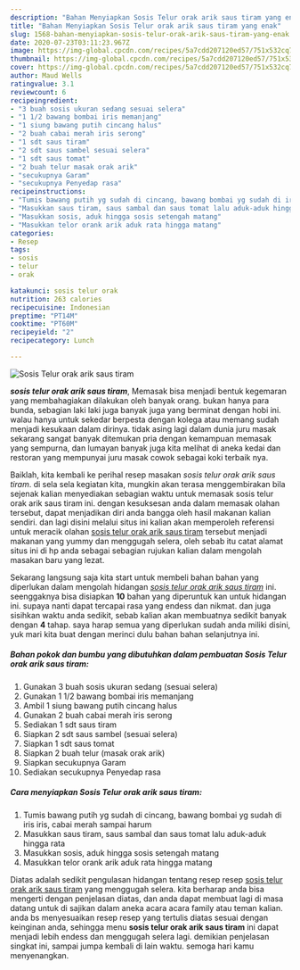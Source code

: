 ```yaml
---
description: "Bahan Menyiapkan Sosis Telur orak arik saus tiram yang enak"
title: "Bahan Menyiapkan Sosis Telur orak arik saus tiram yang enak"
slug: 1568-bahan-menyiapkan-sosis-telur-orak-arik-saus-tiram-yang-enak
date: 2020-07-23T03:11:23.967Z
image: https://img-global.cpcdn.com/recipes/5a7cdd207120ed57/751x532cq70/sosis-telur-orak-arik-saus-tiram-foto-resep-utama.jpg
thumbnail: https://img-global.cpcdn.com/recipes/5a7cdd207120ed57/751x532cq70/sosis-telur-orak-arik-saus-tiram-foto-resep-utama.jpg
cover: https://img-global.cpcdn.com/recipes/5a7cdd207120ed57/751x532cq70/sosis-telur-orak-arik-saus-tiram-foto-resep-utama.jpg
author: Maud Wells
ratingvalue: 3.1
reviewcount: 6
recipeingredient:
- "3 buah sosis ukuran sedang sesuai selera"
- "1 1/2 bawang bombai iris memanjang"
- "1 siung bawang putih cincang halus"
- "2 buah cabai merah iris serong"
- "1 sdt saus tiram"
- "2 sdt saus sambel sesuai selera"
- "1 sdt saus tomat"
- "2 buah telur masak orak arik"
- "secukupnya Garam"
- "secukupnya Penyedap rasa"
recipeinstructions:
- "Tumis bawang putih yg sudah di cincang, bawang bombai yg sudah di iris iris, cabai merah sampai harum"
- "Masukkan saus tiram, saus sambal dan saus tomat lalu aduk-aduk hingga rata"
- "Masukkan sosis, aduk hingga sosis setengah matang"
- "Masukkan telor orank arik aduk rata hingga matang"
categories:
- Resep
tags:
- sosis
- telur
- orak

katakunci: sosis telur orak 
nutrition: 263 calories
recipecuisine: Indonesian
preptime: "PT14M"
cooktime: "PT60M"
recipeyield: "2"
recipecategory: Lunch

---
```



![Sosis Telur orak arik saus tiram](https://img-global.cpcdn.com/recipes/5a7cdd207120ed57/751x532cq70/sosis-telur-orak-arik-saus-tiram-foto-resep-utama.jpg)

<b><i>sosis telur orak arik saus tiram</i></b>, Memasak bisa menjadi bentuk kegemaran yang membahagiakan dilakukan oleh banyak orang. bukan hanya para bunda, sebagian laki laki juga banyak juga yang berminat dengan hobi ini. walau hanya untuk sekedar berpesta dengan kolega atau memang sudah menjadi kesukaan dalam dirinya. tidak asing lagi dalam dunia juru masak sekarang sangat banyak ditemukan pria dengan kemampuan memasak yang sempurna, dan lumayan banyak juga kita melihat di aneka kedai dan restoran yang mempunyai juru masak cowok sebagai koki terbaik nya.

Baiklah, kita kembali ke perihal resep masakan <i>sosis telur orak arik saus tiram</i>. di sela sela kegiatan kita, mungkin akan terasa menggembirakan bila sejenak kalian menyediakan sebagian waktu untuk memasak sosis telur orak arik saus tiram ini. dengan kesuksesan anda dalam memasak olahan tersebut, dapat menjadikan diri anda bangga oleh hasil makanan kalian sendiri. dan lagi disini melalui situs ini kalian akan memperoleh referensi untuk meracik olahan <u>sosis telur orak arik saus tiram</u> tersebut menjadi makanan yang yummy dan menggugah selera, oleh sebab itu catat alamat situs ini di hp anda sebagai sebagian rujukan kalian dalam mengolah masakan baru yang lezat.




Sekarang langsung saja kita start untuk membeli bahan bahan yang diperlukan dalam mengolah hidangan <u><i>sosis telur orak arik saus tiram</i></u> ini. seenggaknya bisa disiapkan <b>10</b> bahan yang diperuntuk kan untuk hidangan ini. supaya nanti dapat tercapai rasa yang endess dan nikmat. dan juga sisihkan waktu anda sedikit, sebab kalian akan membuatnya sedikit banyak dengan <b>4</b> tahap. saya harap semua yang diperlukan sudah anda miliki disini, yuk mari kita buat dengan merinci dulu bahan bahan selanjutnya ini.

<!--inarticleads1-->

##### Bahan pokok dan bumbu yang dibutuhkan dalam pembuatan Sosis Telur orak arik saus tiram:

1. Gunakan 3 buah sosis ukuran sedang (sesuai selera)
1. Gunakan 1 1/2 bawang bombai iris memanjang
1. Ambil 1 siung bawang putih cincang halus
1. Gunakan 2 buah cabai merah iris serong
1. Sediakan 1 sdt saus tiram
1. Siapkan 2 sdt saus sambel (sesuai selera)
1. Siapkan 1 sdt saus tomat
1. Siapkan 2 buah telur (masak orak arik)
1. Siapkan secukupnya Garam
1. Sediakan secukupnya Penyedap rasa




<!--inarticleads2-->

##### Cara menyiapkan Sosis Telur orak arik saus tiram:

1. Tumis bawang putih yg sudah di cincang, bawang bombai yg sudah di iris iris, cabai merah sampai harum
1. Masukkan saus tiram, saus sambal dan saus tomat lalu aduk-aduk hingga rata
1. Masukkan sosis, aduk hingga sosis setengah matang
1. Masukkan telor orank arik aduk rata hingga matang




Diatas adalah sedikit pengulasan hidangan tentang resep resep <u>sosis telur orak arik saus tiram</u> yang menggugah selera. kita berharap anda bisa mengerti dengan penjelasan diatas, dan anda dapat membuat lagi di masa datang untuk di sajikan dalam aneka acara acara family atau teman kalian. anda bs menyesuaikan resep resep yang tertulis diatas sesuai dengan keinginan anda, sehingga menu <b>sosis telur orak arik saus tiram</b> ini dapat menjadi lebih endess dan menggugah selera lagi. demikian penjelasan singkat ini, sampai jumpa kembali di lain waktu. semoga hari kamu menyenangkan.
